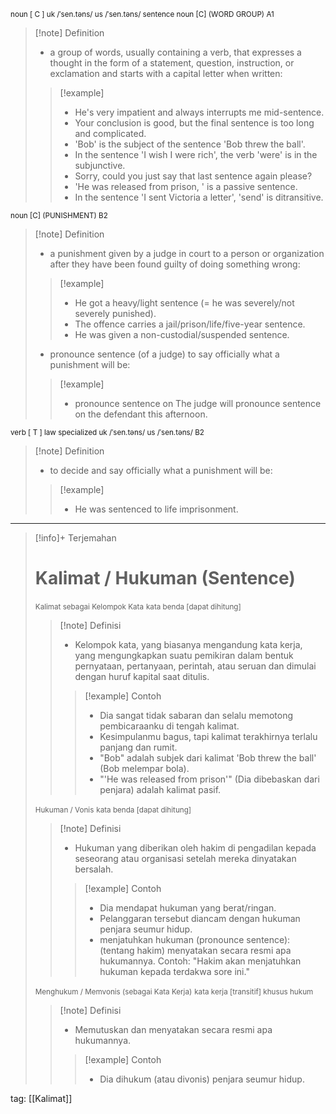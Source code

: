 <small>noun [ C ]
uk  /ˈsen.təns/ us  /ˈsen.təns/
sentence noun [C] (WORD GROUP)
A1
</small>
>[!note] Definition
>- a group of words, usually containing a verb, that expresses a thought in the form of a statement, question, instruction, or exclamation and starts with a capital letter when written:
> > [!example] 
> > - He's very impatient and always interrupts me mid-sentence.
> > - Your conclusion is good, but the final sentence is too long and complicated.
> > - 'Bob' is the subject of the sentence 'Bob threw the ball'.
> > - In the sentence 'I wish I were rich', the verb 'were' is in the subjunctive.
> > - Sorry, could you just say that last sentence again please?
> > - 'He was released from prison, ' is a passive sentence.
> > - In the sentence 'I sent Victoria a letter', 'send' is ditransitive.

<small>noun [C] (PUNISHMENT)
B2
</small>
>[!note] Definition
>- a punishment given by a judge in court to a person or organization after they have been found guilty of doing something wrong:
> > [!example] 
> > - He got a heavy/light sentence (= he was severely/not severely punished).
> > - The offence carries a jail/prison/life/five-year sentence.
> > - He was given a non-custodial/suspended sentence.
>- pronounce sentence
>  (of a judge) to say officially what a punishment will be:
> > [!example] 
> > - pronounce sentence on The judge will pronounce sentence on the defendant this afternoon.

<small>verb [ T ]   law   specialized
uk  /ˈsen.təns/ us  /ˈsen.təns/
B2
</small>
>[!note] Definition
>- to decide and say officially what a punishment will be:
> > [!example] 
> > - He was sentenced to life imprisonment.

---

>[!info]+ Terjemahan
> # Kalimat / Hukuman (Sentence)
><small>Kalimat sebagai Kelompok Kata</small>
><small>kata benda [dapat dihitung]</small>
> > [!note] Definisi
> > - Kelompok kata, yang biasanya mengandung kata kerja, yang mengungkapkan suatu pemikiran dalam bentuk pernyataan, pertanyaan, perintah, atau seruan dan dimulai dengan huruf kapital saat ditulis.
> > > [!example] Contoh
> > > - Dia sangat tidak sabaran dan selalu memotong pembicaraanku di tengah kalimat.
> > > - Kesimpulanmu bagus, tapi kalimat terakhirnya terlalu panjang dan rumit.
> > > - "Bob" adalah subjek dari kalimat 'Bob threw the ball' (Bob melempar bola).
> > > - "'He was released from prison'" (Dia dibebaskan dari penjara) adalah kalimat pasif.
>
><small>Hukuman / Vonis</small>
><small>kata benda [dapat dihitung]</small>
> > [!note] Definisi
> > - Hukuman yang diberikan oleh hakim di pengadilan kepada seseorang atau organisasi setelah mereka dinyatakan bersalah.
> > > [!example] Contoh
> > > - Dia mendapat hukuman yang berat/ringan.
> > > - Pelanggaran tersebut diancam dengan hukuman penjara seumur hidup.
> > > - menjatuhkan hukuman (pronounce sentence): (tentang hakim) menyatakan secara resmi apa hukumannya. Contoh: "Hakim akan menjatuhkan hukuman kepada terdakwa sore ini."
>
><small>Menghukum / Memvonis (sebagai Kata Kerja)</small>
><small>kata kerja [transitif] khusus hukum</small>
> > [!note] Definisi
> > - Memutuskan dan menyatakan secara resmi apa hukumannya.
> > > [!example] Contoh
> > > - Dia dihukum (atau divonis) penjara seumur hidup.

tag: [[Kalimat]]